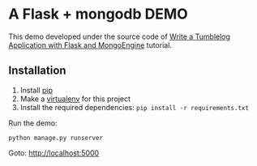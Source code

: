 A Flask + mongodb DEMO
=================

This demo developed under the source code of  [Write a Tumblelog Application with Flask and MongoEngine](http://docs.mongodb.org/manual/tutorial/write-a-tumblelog-application-with-flask-mongoengine/)
tutorial.

Installation
------------

  1. Install [pip](http://www.pip-installer.org/en/latest/installing.html)
  2. Make a [virtualenv](http://virtualenvwrapper.readthedocs.org/en/latest/#introduction) for this project
  3. Install the required dependencies: `pip install -r requirements.txt`

Run the demo:
   
    python manage.py runserver

Goto: [http://localhost:5000](http://localhost:5000)
